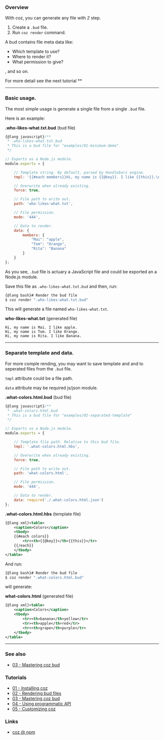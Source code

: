 ### Overview

With coz, you can generate any file with *2* step.

1. Create a `.bud` file.
2. Run `coz render` command.

A bud contains file meta data like:

+ Which template to use?
+ Where to render it?
+ What permission to give?

, and so on.

For more detail see the next tutorial **


*****

### Basic usage.


The most simple usage is generate a single file from a single `.bud` file.

Here is an example:

**.who-likes-what.txt.bud** (bud file)
```javascript
{@lang javascript}/**
 * .who-likes-what.txt.bud
 * This is a bud file for "examples/01-minimum-demo"
 */

// Exports as a Node.js module.
module.exports = {

    // Template string. By default, parsed by Handlebars engine.
    tmpl: '{{#each members}}Hi, my name is {{@key}}. I like {{this}}.\n{{/each}}',

    // Overwrite when already existing.
    force: true,

    // File path to write out.
    path: 'who-likes-what.txt',

    // File permission.
    mode: '444',

    // Data to render.
    data: {
        members: {
            "Mai": "apple",
            "Tom": "Orange",
            "Rita": "Banana"
        }
    }
};

```

As you see, `.bud` file is actuary a JavaScript file and could be exported an a Node.js module.

Save this file as `.who-likes-what.txt.bud` and then, run:

```bash
{@lang bash}# Render the bud file
$ coz render ".who-likes-what.txt.bud"
```

This will generate a file named `who-likes-what.txt`.

**who-likes-what.txt** (generated file)
```
Hi, my name is Mai. I like apple.
Hi, my name is Tom. I like Orange.
Hi, my name is Rita. I like Banana.

```

*****


### Separate template and data.

For more comple rending, you may want to save template and and to seperated files from the `.bud` file.

`tmpl` attribute could be a file path.

`data` attribute may be required js/json module.


**.what-colors.html.bud** (bud file)

```javascript
{@lang javascript}/**
 * .what-colors.html.bud
 * This is a bud file for "examples/02-separated-template"
 */

// Exports as a Node.js module.
module.exports = {

    // Template file path. Relative to this bud file.
    tmpl: '.what-colors.html.hbs',

    // Overwrite when already existing.
    force: true,

    // File path to write out.
    path: 'what-colors.html',

    // File permission.
    mode: '444',

    // Data to render.
    data: require('./.what-colors.html.json')
};


```

**.what-colors.html.hbs** (template file)

```xml
{@lang xml}<table>
    <caption>Colors</caption>
    <tbody>
    {{#each colors}}
        <tr><th>{{@key}}</th>{{this}}</tr>
    {{/each}}
    </tbody>
</table>
```

And run:

```bash
{@lang bash}# Render the bud file
$ coz render ".what-colors.html.bud"
```

will generate:

**what-colors.html** (generated file)
```xml
{@lang xml}<table>
    <caption>Colors</caption>
    <tbody>
        <tr><th>banana</th>yellow</tr>
        <tr><th>apple</th>red</tr>
        <tr><th>grape</th>purple</tr>
    </tbody>
</table>
```


___

### See also

<!-- See also start -->

+ [03 - Mastering coz bud][tutorial_03_mastering_coz_bud_url]

<!-- See also end -->


### Tutorials

<!-- Tutorials start -->

+ [01 - Installing coz][tutorial_01_installing_coz_url]
+ [02 - Rendering bud files][tutorial_02_rendering_bud_files_url]
+ [03 - Mastering coz bud][tutorial_03_mastering_coz_bud_url]
+ [04 - Using programmatic API][tutorial_04_using_programmatic_a_p_i_url]
+ [05 - Customizing coz][tutorial_05_customizing_coz_url]

<!-- Tutorials end -->

### Links

+ [coz @ npm][my_npm_url]

<!-- URLs start -->

[nodejs_url]: http://nodejs.org/
[nodejs_download_url]: https://nodejs.org/download/
[npm_url]: https://www.npmjs.com/
[nvm_url]: https://github.com/creationix/nvm
[my_npm_url]: http://www.npmjs.org/package/coz
[tutorial_01_installing_coz_url]: tutorial-01%20-%20Installing%20coz.html
[tutorial_02_rendering_bud_files_url]: tutorial-02%20-%20Rendering%20bud%20files.html
[tutorial_03_mastering_coz_bud_url]: tutorial-03%20-%20Mastering%20coz%20bud.html
[tutorial_04_using_programmatic_a_p_i_url]: tutorial-04%20-%20Using%20programmatic%20API.html
[tutorial_05_customizing_coz_url]: tutorial-05%20-%20Customizing%20coz.html

<!-- URLs end -->